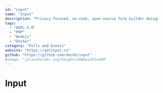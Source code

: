 ```yaml
---
id: "input"
name: "Input"
description: "Privacy-focused, no-code, open-source form builder designed for simplicity and brand consistency."
tags:
  - "AGPL-3.0"
  - "PHP"
  - "Nodejs"
  - "Docker"
category: "Polls and Events"
website: "https://getinput.co"
github: "https://github.com/deck9/input"
#image: "/placeholder.svg?height=300&width=400"
---
```


# Input
